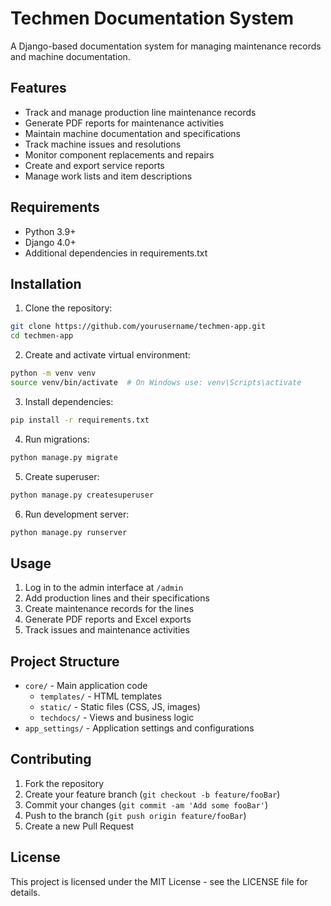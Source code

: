 # Techmen Documentation System

A Django-based documentation system for managing maintenance records and machine documentation.

## Features

- Track and manage production line maintenance records
- Generate PDF reports for maintenance activities 
- Maintain machine documentation and specifications
- Track machine issues and resolutions
- Monitor component replacements and repairs
- Create and export service reports
- Manage work lists and item descriptions

## Requirements

- Python 3.9+
- Django 4.0+
- Additional dependencies in requirements.txt

## Installation

1. Clone the repository:
```bash
git clone https://github.com/yourusername/techmen-app.git
cd techmen-app
```

2. Create and activate virtual environment:
```bash
python -m venv venv
source venv/bin/activate  # On Windows use: venv\Scripts\activate
```

3. Install dependencies:
```bash 
pip install -r requirements.txt
```

4. Run migrations:
```bash
python manage.py migrate
```

5. Create superuser:
```bash
python manage.py createsuperuser
```

6. Run development server:
```bash
python manage.py runserver
```

## Usage

1. Log in to the admin interface at `/admin`
2. Add production lines and their specifications
3. Create maintenance records for the lines
4. Generate PDF reports and Excel exports
5. Track issues and maintenance activities

## Project Structure

- `core/` - Main application code
  - `templates/` - HTML templates
  - `static/` - Static files (CSS, JS, images)
  - `techdocs/` - Views and business logic
- `app_settings/` - Application settings and configurations

## Contributing

1. Fork the repository
2. Create your feature branch (`git checkout -b feature/fooBar`)
3. Commit your changes (`git commit -am 'Add some fooBar'`)
4. Push to the branch (`git push origin feature/fooBar`)
5. Create a new Pull Request

## License

This project is licensed under the MIT License - see the LICENSE file for details.
